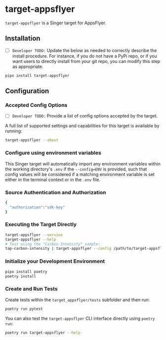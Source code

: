 # target-appsflyer

`target-appsflyer` is a Singer target for AppsFlyer.


## Installation

- [ ] `Developer TODO:` Update the below as needed to correctly describe the install procedure. For instance, if you do not have a PyPi repo, or if you want users to directly install from your git repo, you can modify this step as appropriate.

```bash
pipx install target-appsflyer
```

## Configuration

### Accepted Config Options

- [ ] `Developer TODO:` Provide a list of config options accepted by the target.

A full list of supported settings and capabilities for this
target is available by running:

```bash
target-appsflyer --about
```

### Configure using environment variables

This Singer target will automatically import any environment variables within the working directory's
`.env` if the `--config=ENV` is provided, such that config values will be considered if a matching
environment variable is set either in the terminal context or in the `.env` file.

### Source Authentication and Authorization


```bash
{
  "authorization":"sdk-key"
}
```


### Executing the Target Directly

```bash
target-appsflyer --version
target-appsflyer --help
# Test using the "Carbon Intensity" sample:
tap-carbon-intensity | target-appsflyer --config /path/to/target-appsflyer-config.json
```

### Initialize your Development Environment

```bash
pipx install poetry
poetry install
```

### Create and Run Tests

Create tests within the `target_appsflyer/tests` subfolder and
  then run:

```bash
poetry run pytest
```

You can also test the `target-appsflyer` CLI interface directly using `poetry run`:

```bash
poetry run target-appsflyer --help
```

